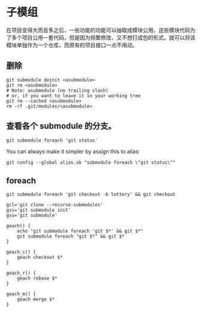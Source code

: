# 子模组

在项目变得大而且多之后，一些功能的功能可以抽取成模块公用。这些模块代码为了多个项目公用一套代码，但是因为频繁修改、又不想打成包的形式。就可以将该模块单独作为一个仓库，而原有的项目接口一点不用动。

## 

## 删除

```
git submodule deinit <asubmodule>    
git rm <asubmodule>
# Note: asubmodule (no trailing slash)
# or, if you want to leave it in your working tree
git rm --cached <asubmodule>
rm -rf .git/modules/<asubmodule>
```

## 查看各个 submodule 的分支。

```shell
git submodule foreach 'git status'
```

You can always make it simpler by assign this to alias:

```shell
git config --global alias.sb "submodule foreach \"git status\""
```


## foreach

```
git submodule foreach 'git checkout -b lottery' && git checkout 

gcl='git clone --recurse-submodules'
gsi='git submodule init'
gsu='git submodule'

```

```shell
geach() {
    echo "git submodule foreach 'git $*' && git $*"
    git submodule foreach "git $*" && git $*
}

geach_c() {
    geach checkout $*
}

geach_r() {
    geach rebase $*
}

geach_m() {
    geach merge $*
}
```

